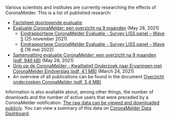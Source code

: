 Various scientists and institutes are currently researching the effects of CoronaMelder. This is a list of published research:

- <a href="https://www.rijksoverheid.nl/documenten/publicaties/2022/02/28/coronamelder-factsheet-doorlopende-evaluatie" rel="noopener noreferrer" target="_blank" hreflang="nl" lang="nl">Factsheet doorlopende evaluatie</a>
- <a href="https://www.rijksoverheid.nl/documenten/publicaties/2021/05/28/rapporten-evaluatie-coronamelder-9-maanden" rel="noopener noreferrer" target="_blank" hreflang="nl" lang="nl">Evaluatie CoronaMelder: een overzicht na 9 maanden</a> (May 28, 2021)
    - <a href="/media/Rapportage_Evaluatie_CoronaMelder_TilburgUniversity_LISSpanel_Wave5.pdf" rel="noopener noreferrer" target="_blank" hreflang="nl" lang="nl">Eindrapportage CoronaMelder Evaluatie - Survey LISS panel – Wave 5</a> (25 november 2021)
    - <a href="/media/Rapportage_Evaluatie_CoronaMelder_TilburgUniversity_LISSpanel_Wave6.pdf" rel="noopener noreferrer" target="_blank" hreflang="nl" lang="nl">Eindrapportage CoronaMelder Evaluatie - Survey LISS panel – Wave 6</a> (16 mei 2022)
- <a href="https://www.rijksoverheid.nl/binaries/rijksoverheid/documenten/publicaties/2021/05/28/rapporten-evaluatie-coronamelder-9-maanden/Samenvatting+Evaluatie+CoronaMelder+Een+overzicht+na+9+maanden.pdf" rel="noopener noreferrer" target="_blank" hreflang="nl" lang="nl">Samenvatting evaluatie CoronaMelder: een overzicht na 9 maanden (pdf, 946 kB)</a> (May 28, 2021)
- <a href="https://www.rijksoverheid.nl/binaries/rijksoverheid/documenten/publicaties/2021/04/14/eindrapport-kwalitatief-onderzoek-grip-op-coronamelder-universiteit-twente-open-universiteit/eindrapport_kwalitatief_Grip+op+Coronamelder-UT+en+OU.pdf" rel="noopener noreferrer" target="_blank" hreflang="nl" lang="nl">Grip op de CoronaMelder - Kwalitatief Onderzoek naar Ervaringen met CoronaMelder Eindverslag (pdf, 4,1 MB)</a> (March 24, 2021)
- An overview of all publications can be found in the document <a href="https://www.rijksoverheid.nl/binaries/rijksoverheid/documenten/publicaties/2020/12/10/overzicht-onderzoeken-coronamelder/Overzicht-onderzoeken-CoronaMelder.pdf" rel="noopener noreferrer" target="_blank" hreflang="nl" lang="nl">Overzicht onderzoeken CoronaMelder (pdf, 5,4 MB)</a>

Information is also available about, among other things, the number of downloads and the number of active users that were preceded by a CoronaMelder notification. <a href="https://github.com/minvws/nl-covid19-notification-app-statistics/tree/main/statistics" rel="noopener noreferrer" target="_blank" hreflang="nl" lang="nl">The raw data can be viewed and downloaded publicly</a>. You can view a summary of this data on [CoronaMelder Data Dashboard](/en/faq/1-13-coronamelder-data-dashboard/).
